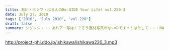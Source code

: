 ```yaml
---
title: 石川・ホンマ・ぶるんのBe-SIDE Your Life! vol.220-3
date: July 27, 2010
tags: ['2010', 'July 2010', 'vol.220']
draft: false
summary: シグレシ・・・あれアー写は！？そう宣材写真がないのですっ！はたして・・・NAMAE
---
```


http://project-phi.ddo.jp/ishikawa/ishikawa220_3.mp3